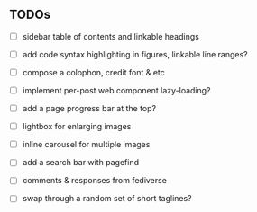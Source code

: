 ## TODOs

- [ ] sidebar table of contents and linkable headings
- [ ] add code syntax highlighting in figures, linkable line ranges?
- [ ] compose a colophon, credit font & etc
- [ ] implement per-post web component lazy-loading?
- [ ] add a page progress bar at the top?
- [ ] lightbox for enlarging images
- [ ] inline carousel for multiple images
- [ ] add a search bar with pagefind
- [ ] comments & responses from fediverse
- [ ] swap through a random set of short taglines?

